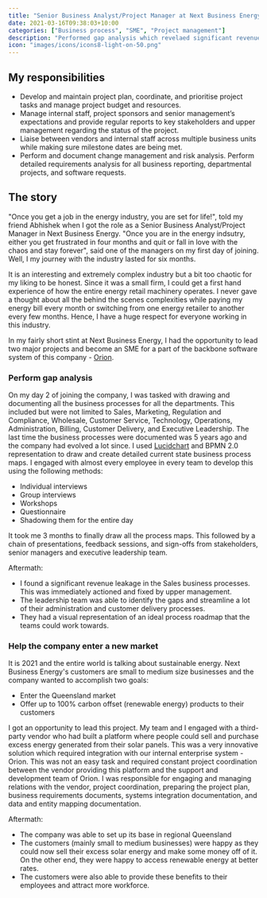 ```yaml
---
title: "Senior Business Analyst/Project Manager at Next Business Energy"
date: 2021-03-16T09:38:03+10:00
categories: ["Business process", "SME", "Project management"]
description: "Performed gap analysis which revelaed significant revenue leakage."
icon: "images/icons/icons8-light-on-50.png"
---
```

## My responsibilities
* Develop and maintain project plan, coordinate, and prioritise project tasks and manage project budget and resources. 
* Manage internal staff, project sponsors and senior management’s expectations and provide regular reports to key stakeholders and upper management regarding the status of the project. 
* Liaise between vendors and internal staff across multiple business units while making sure milestone dates are being met. 
* Perform and document change management and risk analysis. Perform detailed requirements analysis for all business reporting, departmental projects, and software requests. 

## The story
"Once you get a job in the energy industry, you are set for life!", told my friend Abhishek when I got the role as a Senior Business Analyst/Project Manager in Next Business Energy. 
"Once you are in the energy indsutry, either you get frustrated in four months and quit or fall in love with the chaos and stay forever", said one of the managers on my first day of joining.
Well, I my journey with the industry lasted for six months. 

It is an interesting and extremely complex industry but a bit too chaotic for my liking to be honest. Since it was a small firm, I could get a first hand experience of how the entire energy retail machinery operates. I never gave a thought about all the behind the scenes complexities while paying my energy bill every month or switching from one energy retailer to another every few months. Hence, I have a huge respect for everyone working in this industry. 

In my fairly short stint at Next Business Energy, I had the opportunity to lead two major projects and become an SME for a part of the backbone software system of this company - [Orion](https://orion-alliance.com/energy-utilities). 

### Perform gap analysis
On my day 2 of joining the company, I was tasked with drawing and documenting all the business processes for all the departments. This included but were not limited to Sales, Marketing, Regulation and Compliance, Wholesale, Customer Service, Technology, Operations, Administration, Billing, Customer Delivery, and Executive Leadership. The last time the business processes were documented was 5 years ago and the company had evolved a lot since. I used [Lucidchart](https://www.lucidchart.com/pages/) and BPMN 2.0 representation to draw and create detailed current state business process maps. I engaged with almost every employee in every team to develop this using the following methods:
* Individual interviews
* Group interviews
* Workshops
* Questionnaire
* Shadowing them for the entire day

It took me 3 months to finally draw all the process maps. This followed by a chain of presentations, feedback sessions, and sign-offs from stakeholders, senior managers and executive leadership team. 

Aftermath:
* I found a significant revenue leakage in the Sales business processes. This was immediately actioned and fixed by upper management.
* The leadership team was able to identify the gaps and streamline a lot of their administration and customer delivery processes.
* They had a visual representation of an ideal process roadmap that the teams could work towards. 

### Help the company enter a new market
It is 2021 and the entire world is talking about sustainable energy. Next Business Energy's customers are small to medium size businesses and the company wanted to accomplish two goals:
* Enter the Queensland market
* Offer up to 100% carbon offset (renewable energy) products to their customers

I got an opportunity to lead this project. My team and I engaged with a third-party vendor who had built a platform where people could sell and purchase excess energy generated from their solar panels. This was a very innovative solution which required integration with our internal enterprise system - Orion. This was not an easy task and required constant project coordination between the vendor providing this platform and the support and development team of Orion. I was responsible for engaging and managing relations with the vendor, project coordination, preparing the project plan, business requirements documents, systems integration documentation, and data and entity mapping documentation.

Aftermath:
* The company was able to set up its base in regional Queensland
* The customers (mainly small to medium businesses) were happy as they could now sell their excess solar energy and make some money off of it. On the other end, they were happy to access renewable energy at better rates.
* The customers were also able to provide these benefits to their employees and attract more workforce.  

